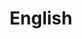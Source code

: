 ---
title: English
img: English.jpg
description: Learn English with interactive lessons and practical exercises.
---